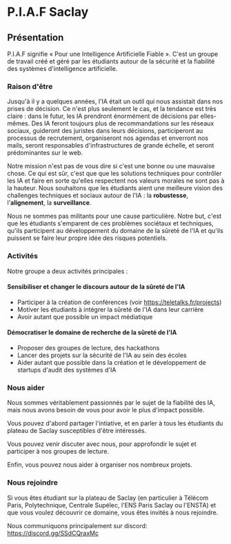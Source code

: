 # P.I.A.F Saclay

## Présentation

P.I.A.F signifie « Pour une Intelligence Artificielle Fiable ». C'est un groupe de travail créé et géré par les étudiants autour de la sécurité et la fiabilité des systèmes d'intelligence artificielle.

### Raison d'être

Jusqu'à il y a quelques années, l'IA était un outil qui nous assistait dans nos prises de décision. Ce n'est plus seulement le cas, et la tendance est très claire : dans le futur, les IA prendront énormément de décisions par elles-mêmes. Des IA feront toujours plus de recommandations sur les réseaux sociaux, guideront des juristes dans leurs décisions, participeront au processus de recrutement, organiseront nos agendas et enverront nos mails, seront responsables d'infrastructures de grande échelle, et seront prédominantes sur le web.  

Notre mission n'est pas de vous dire si c'est une bonne ou une mauvaise chose. Ce qui est sûr, c'est que que les solutions techniques pour contrôler les IA et faire en sorte qu'elles respectent nos valeurs morales ne sont pas à la hauteur. Nous souhaitons que les étudiants aient une meilleure vision des challenges techniques et sociaux autour de l'IA : la **robustesse**, l'**alignement**, la **surveillance**.

Nous ne sommes pas militants pour une cause particulière. Notre but, c'est que les étudiants s'emparent de ces problèmes sociétaux et techniques, qu'ils participent au développement du domaine de la sûreté de l'IA et qu'ils puissent se faire leur propre idée des risques potentiels.

### Activités

Notre groupe a deux activités principales :


#### Sensibiliser et changer le discours autour de la sûreté de l'IA

- Participer à la création de conférences (voir https://teletalks.fr/projects)
- Motiver les étudiants à intégrer la sûreté de l'IA dans leur carrière
- Avoir autant que possible un impact médiatique

#### Démocratiser le domaine de recherche de la sûreté de l'IA 

- Proposer des groupes de lecture, des hackathons
- Lancer des projets sur la sécurité de l'IA au sein des écoles
- Aider autant que possible dans la création et le développement de startups d'audit des systèmes d'IA


### Nous aider

Nous sommes véritablement passionnés par le sujet de la fiabilité des IA, mais nous avons besoin de vous pour avoir le plus d'impact possible.

Vous pouvez d'abord partager l'intiative, et en parler à tous les étudiants du plateau de Saclay susceptibles d'être intéressés.

Vous pouvez venir discuter avec nous, pour approfondir le sujet et participer à nos groupes de lecture.

Enfin, vous pouvez nous aider à organiser nos nombreux projets.

### Nous rejoindre

Si vous êtes étudiant sur la plateau de Saclay (en particulier à Télécom Paris, Polytechnique, Centrale Supélec, l'ENS Paris Saclay ou l'ENSTA) et que vous voulez découvrir ce domaine, vous êtes invités à nous rejoindre.

Nous communiquons principalement sur discord: <https://discord.gg/SSdCQraxMc>
